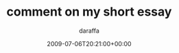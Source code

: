 ---
title: 'comment on my short essay'
posts: 2
hash: 't1060'
author: 'daraffa'
date: 2009-07-06T20:21:00+00:00
sources:
  - http://forums.tokipona.org/viewtopic.php%3Ft=1060.html
---